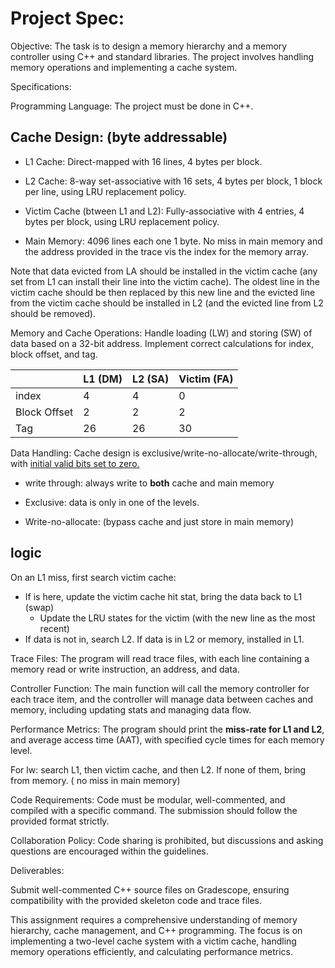 # Project Spec:

Objective: The task is to design a memory hierarchy and a memory controller using C++ and standard libraries. The project involves handling memory operations and implementing a cache system.

Specifications:

Programming Language: The project must be done in C++.

## Cache Design: (byte addressable)

- L1 Cache: Direct-mapped with 16 lines, 4 bytes per block.

- L2 Cache: 8-way set-associative with 16 sets, 4 bytes per block, 1 block per line, using LRU replacement policy.

- Victim Cache (btween L1 and L2): Fully-associative with 4 entries, 4 bytes per block, using LRU replacement policy.
- Main Memory: 4096 lines each one 1 byte. No miss in main memory and the address provided in the trace vis the index for the memory array. 

Note that data evicted from LA should be installed in the victim cache (any set from L1 can install their line into the victim cache). The oldest line in the victim cache should be then replaced by this new line and the evicted line from the victim cache should be installed in L2 (and the evicted line from L2 should be removed). 

Memory and Cache Operations: Handle loading (LW) and storing (SW) of data based on a 32-bit address. Implement correct calculations for index, block offset, and tag.

|              | L1 (DM) | L2 (SA) | Victim (FA) |
| ------------ | ------- | ------- | ----------- |
| index        | 4       | 4       | 0           |
| Block Offset | 2       | 2       | 2           |
| Tag          | 26      | 26      | 30          |

Data Handling: Cache design is exclusive/write-no-allocate/write-through, with <u>initial valid bits set to zero.</u>

- write through: always write to **both** cache and main memory

- Exclusive: data is only in one of the levels. 

- Write-no-allocate: (bypass cache and just store in main memory)

## logic

On an L1 miss, first search victim cache:

- If is here, update the victim cache hit stat, bring the data back to L1 (swap)
  - Update the LRU states for the victim (with the new line as the most recent)
- If data is not in, search L2. If data is in L2 or memory, installed in L1. 

Trace Files: The program will read trace files, with each line containing a memory read or write instruction, an address, and data.

Controller Function: The main function will call the memory controller for each trace item, and the controller will manage data between caches and memory, including updating stats and managing data flow.

Performance Metrics: The program should print the **miss-rate for L1 and L2**, and average access time (AAT), with specified cycle times for each memory level.



For lw: search L1, then victim cache, and then L2. If none of them, bring from memory.  ( no miss in main memory)

Code Requirements: Code must be modular, well-commented, and compiled with a specific command. The submission should follow the provided format strictly.

Collaboration Policy: Code sharing is prohibited, but discussions and asking questions are encouraged within the guidelines.

Deliverables:

Submit well-commented C++ source files on Gradescope, ensuring compatibility with the provided skeleton code and trace files.

This assignment requires a comprehensive understanding of memory hierarchy, cache management, and C++ programming. The focus is on implementing a two-level cache system with a victim cache, handling memory operations efficiently, and calculating performance metrics.